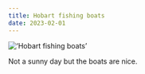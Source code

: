 ```yaml
---
title: Hobart fishing boats
date: 2023-02-01
---
```


![‘Hobart fishing boats’](/2302_hobart_boats.jpg)

Not a sunny day but the boats are nice. 








